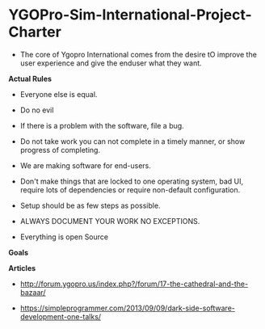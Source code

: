 # YGOPro-Sim-International-Project-Charter
+ The core of Ygopro International comes from the desire tO improve the user experience and give the enduser what they want.

**Actual Rules**

+ Everyone else is equal.

+ Do no evil

+ If there is a problem with the software, file a bug.

+ Do not take work you can not complete in a timely manner, or show progress of completing.

+ We are making software for end-users.

+ Don't make things that are locked to one operating system, bad UI, require lots of dependencies or require non-default configuration.

+ Setup should be as few steps as possible.

+ ALWAYS DOCUMENT YOUR WORK NO EXCEPTIONS.

+ Everything is open Source

**Goals**


**Articles**

+ http://forum.ygopro.us/index.php?/forum/17-the-cathedral-and-the-bazaar/

+ https://simpleprogrammer.com/2013/09/09/dark-side-software-development-one-talks/
